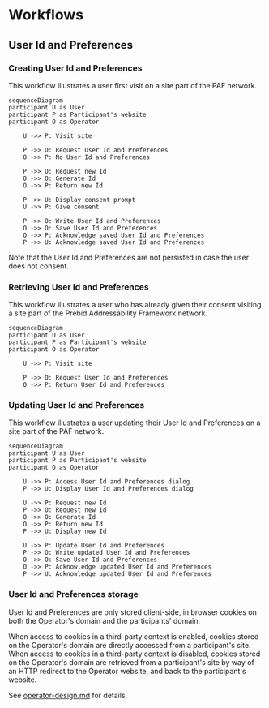# Workflows

## User Id and Preferences

### Creating User Id and Preferences

This workflow illustrates a user first visit on a site part of the PAF network.

```mermaid
sequenceDiagram
participant U as User
participant P as Participant's website
participant O as Operator

    U ->> P: Visit site
    
    P ->> O: Request User Id and Preferences
    O ->> P: No User Id and Preferences
    
    P ->> O: Request new Id
    O ->> O: Generate Id
    O ->> P: Return new Id
    
    P ->> U: Display consent prompt
    U ->> P: Give consent

    P ->> O: Write User Id and Preferences
    O ->> O: Save User Id and Preferences
    O ->> P: Acknowledge saved User Id and Preferences
    P ->> U: Acknowledge saved User Id and Preferences
```

Note that the User Id and Preferences are not persisted in case the user does not consent.

### Retrieving User Id and Preferences

This workflow illustrates a user who has already given their consent visiting a site part of the Prebid Addressability Framework network.

```mermaid
sequenceDiagram
participant U as User
participant P as Participant's website
participant O as Operator

    U ->> P: Visit site
    
    P ->> O: Request User Id and Preferences
    O ->> P: Return User Id and Preferences
```


### Updating User Id and Preferences

This workflow illustrates a user updating their User Id and Preferences on a site part of the PAF network.

```mermaid
sequenceDiagram
participant U as User
participant P as Participant's website
participant O as Operator

    U ->> P: Access User Id and Preferences dialog
    P ->> U: Display User Id and Preferences dialog
    
    U ->> P: Request new Id
    P ->> O: Request new Id
    O ->> O: Generate Id
    O ->> P: Return new Id
    P ->> U: Display new Id
    
    U ->> P: Update User Id and Preferences
    P ->> O: Write updated User Id and Preferences
    O ->> O: Save User Id and Preferences
    O ->> P: Acknowledge updated User Id and Preferences
    P ->> U: Acknowledge updated User Id and Preferences
```

### User Id and Preferences storage

User Id and Preferences are only stored client-side, in browser cookies on both the Operator's domain and the participants' domain.

When access to cookies in a third-party context is enabled, cookies stored on the Operator's domain are directly accessed from a participant's site.
When access to cookies in a third-party context is disabled, cookies stored on the Operator's domain are retrieved from a participant's site by way of an HTTP redirect to the Operator website, and back to the participant's website.

See [operator-design.md](operator-design.md) for details. 

